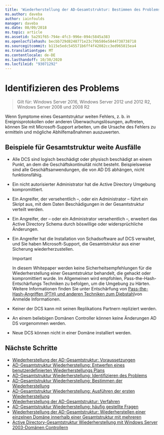 ```yaml
---
title: 'Wiederherstellung der AD-Gesamtstruktur: Bestimmen des Problems'
ms.author: daveba
author: iainfoulds
manager: daveba
ms.date: 08/09/2018
ms.topic: article
ms.assetid: 5a291f65-794e-4fc3-996e-094c5845a383
ms.openlocfilehash: becbb729d8248771e23c79b586e5844738738718
ms.sourcegitcommit: b115e5edc545571b6ff4f42082cc3ed965815ea4
ms.translationtype: MT
ms.contentlocale: de-DE
ms.lasthandoff: 10/30/2020
ms.locfileid: "93071292"
---
```

# <a name="identify-the-problem"></a>Identifizieren des Problems

>Gilt für: Windows Server 2016, Windows Server 2012 und 2012 R2, Windows Server 2008 und 2008 R2

Wenn Symptome eines Gesamtstruktur weiten Fehlers, z. b. in Ereignisprotokollen oder anderen Überwachungslösungen, auftreten, können Sie mit Microsoft-Support arbeiten, um die Ursache des Fehlers zu ermitteln und mögliche Abhilfemaßnahmen auszuwerten.

## <a name="examples-of-forest-wide-failures"></a>Beispiele für Gesamtstruktur weite Ausfälle

- Alle DCS sind logisch beschädigt oder physisch beschädigt an einem Punkt, an dem die Geschäftskontinuität nicht besteht. Beispielsweise sind alle Geschäftsanwendungen, die von AD DS abhängen, nicht funktionsfähig.
- Ein nicht autorisierter Administrator hat die Active Directory Umgebung kompromittiert.
- Ein Angreifer, der versehentlich –, oder ein Administrator – führt ein Skript aus, mit dem Daten Beschädigungen in der Gesamtstruktur verteilt werden.
- Ein Angreifer, der – oder ein Administrator versehentlich –, erweitert das Active Directory Schema durch böswillige oder widersprüchliche Änderungen.
- Ein Angreifer hat die Installation von Schadsoftware auf DCS verwaltet, und Sie haben Microsoft-Support, die Gesamtstruktur aus einer Sicherung wiederherzustellen.

   > [!IMPORTANT]
   >  In diesem Whitepaper werden keine Sicherheitsempfehlungen für die Wiederherstellung einer Gesamtstruktur behandelt, die gehackt oder kompromittiert wurde. Im Allgemeinen wird empfohlen, Pass-the-Hash-Entschärfungs Techniken zu befolgen, um die Umgebung zu Härten. Weitere Informationen finden Sie unter Entschärfung von [Pass-the-Hash-Angriffen (PTH) und anderen Techniken zum Diebstahl](https://www.microsoft.com/download/details.aspx?id=36036)von Anmelde Informationen.

- Keiner der DCS kann mit seinen Replikations Partnern repliziert werden.
- An einem beliebigen Domänen Controller können keine Änderungen AD DS vorgenommen werden.
- Neue DCS können nicht in einer Domäne installiert werden.

## <a name="next-steps"></a>Nächste Schritte

- [Wiederherstellung der AD-Gesamtstruktur: Voraussetzungen](AD-Forest-Recovery-Prerequisties.md)
- [AD-Gesamtstruktur Wiederherstellung: Entwerfen eines benutzerdefinierten Wiederherstellungs Plans](AD-Forest-Recovery-Devising-a-Plan.md)
- [AD-Gesamtstruktur Wiederherstellung: Identifizieren des Problems](AD-Forest-Recovery-Identify-the-Problem.md)
- [AD-Gesamtstruktur Wiederherstellung: Bestimmen der Wiederherstellung](AD-Forest-Recovery-Determine-how-to-Recover.md)
- [AD-Gesamtstruktur Wiederherstellung: Ausführen der ersten Wiederherstellung](AD-Forest-Recovery-Perform-initial-recovery.md)
- [Wiederherstellung der AD-Gesamtstruktur: Verfahren](AD-Forest-Recovery-Procedures.md)
- [AD-Gesamtstruktur Wiederherstellung: häufig gestellte Fragen](AD-Forest-Recovery-FAQ.md)
- [Wiederherstellung der AD-Gesamtstruktur: Wiederherstellen einer einzelnen Domäne innerhalb einer Gesamtstruktur mit mehreren](AD-Forest-Recovery-Single-Domain-in-Multidomain-Recovery.md)
- [Active Directory-Gesamtstruktur Wiederherstellung mit Windows Server 2003-Domänen Controllern](AD-Forest-Recovery-Windows-Server-2003.md)
